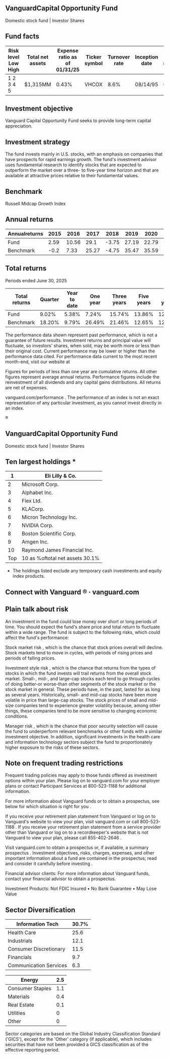 ## VanguardCapital Opportunity Fund

Domestic stock fund | Investor Shares

## Fund facts

| Risk level Low High   | Total net assets   | Expense ratio as of 01/31/25   | Ticker symbol   | Turnover rate   | Inception date   |   Fund number |
|-----------------------|--------------------|--------------------------------|-----------------|-----------------|------------------|---------------|
| 1 2 3 4 5             | $1,315MM           | 0.43%                          | VHCOX           | 8.6%            | 08/14/95         |          0111 |

## Investment objective

Vanguard Capital Opportunity Fund seeks to provide long-term capital appreciation.

## Investment strategy

The fund invests mainly in U.S. stocks, with an emphasis on companies that have prospects for rapid earnings growth. The fund's investment advisor uses fundamental research to identify stocks that are expected to outperform the market over a three- to five-year time horizon and that are available at attractive prices relative to their fundamental values.

## Benchmark

Russell Midcap Growth Index

<!-- image -->

## Annual returns

<!-- image -->

| Annualreturns   |   2015 |   2016 |   2017 |   2018 |   2019 |   2020 |   2021 |   2022 |   2023 |   2024 |
|-----------------|--------|--------|--------|--------|--------|--------|--------|--------|--------|--------|
| Fund            |   2.59 |  10.56 |  29.1  |  -3.75 |  27.19 |  22.79 |  21.03 | -17.53 |  25.52 |  14.27 |
| Benchmark       |  -0.2  |   7.33 |  25.27 |  -4.75 |  35.47 |  35.59 |  12.73 | -26.72 |  25.87 |  22.1  |

## Total returns

Periods ended June 30, 2025

| Total returns   | Quarter   | Year to date   | One year   | Three years   | Five years   | Ten years   |
|-----------------|-----------|----------------|------------|---------------|--------------|-------------|
| Fund            | 9.02%     | 5.38%          | 7.24%      | 15.74%        | 13.86%       | 12.37%      |
| Benchmark       | 18.20%    | 9.79%          | 26.49%     | 21.46%        | 12.65%       | 12.13%      |

The performance data shown represent past performance, which is not a guarantee of future results. Investment returns and principal value will fluctuate, so investors' shares, when sold, may be worth more or less than their original cost. Current performance may be lower or higher than the performance data cited. For performance data current to the most recent month-end, visit our website at

Figures for periods of less than one year are cumulative returns. All other figures represent average annual returns. Performance figures include the reinvestment of all dividends and any capital gains distributions. All returns are net of expenses.

vanguard.com/performance  . The performance of an index is not an exact representation of any particular investment, as you cannot invest directly in an index.

®

<!-- image -->

## VanguardCapital Opportunity Fund

Domestic stock fund | Investor Shares

## Ten largest holdings  *

| 1   | Eli Lilly & Co.                 |
|-----|---------------------------------|
| 2   | Microsoft Corp.                 |
| 3   | Alphabet Inc.                   |
| 4   | Flex Ltd.                       |
| 5   | KLACorp.                        |
| 6   | Micron Technology Inc.          |
| 7   | NVIDIA Corp.                    |
| 8   | Boston Scientific Corp.         |
| 9   | Amgen Inc.                      |
| 10  | Raymond James Financial Inc.    |
| Top | 10 as %oftotal net assets 30.1% |

* The holdings listed exclude any temporary cash investments and equity index products.

## Connect with Vanguard   ® ·    vanguard.com

## Plain talk about risk

An investment in the fund could lose money over short or long periods of time. You should expect the fund's share price and total return to fluctuate within a wide range. The fund is subject to the following risks, which could affect the fund's performance:

Stock market risk , which is the chance that stock prices overall will decline. Stock markets tend to move in cycles, with periods of rising prices and periods of falling prices.

Investment style risk , which is the chance that returns from the types of stocks in which the fund invests will trail returns from the overall stock market. Small-, mid-, and large-cap stocks each tend to go through cycles of doing better-or worse-than other segments of the stock market or the stock market in general. These periods have, in the past, lasted for as long as several years. Historically, small- and mid-cap stocks have been more volatile in price than large-cap stocks. The stock prices of small and mid-size companies tend to experience greater volatility because, among other things, these companies tend to be more sensitive to changing economic conditions.

Manager risk , which is the chance that poor security selection will cause the fund to underperform relevant benchmarks or other funds with a similar investment objective. In addition, significant investments in the health care and information technology sectors subject the fund to proportionately higher exposure to the risks of these sectors.

## Note on frequent trading restrictions

Frequent trading policies may apply to those funds offered as investment options within your plan. Please log on to   vanguard.com for your employer plans or contact Participant Services at 800-523-1188 for additional information.

For more information about Vanguard funds or to obtain a prospectus, see below for which situation is right for you .

If you receive your retirement plan statement from Vanguard or log on to Vanguard's website to view your plan, visit vanguard.com or call 800-523-1188 . If you receive your retirement plan statement from a service provider other than Vanguard or log on to a recordkeeper's website that is not Vanguard to view your plan, please call 855-402-2646 .

Visit vanguard.com to obtain a prospectus or, if available, a summary prospectus . Investment objectives, risks, charges, expenses, and other important information about a fund are contained in the prospectus; read and consider it carefully before investing .

Financial advisor clients: For more information about Vanguard funds, contact your financial advisor to obtain a prospectus.

Investment Products: Not FDIC Insured • No Bank Guarantee • May Lose Value

## Sector Diversification

<!-- image -->

| Information Tech       |   30.7% |
|------------------------|---------|
| Health Care            |    25.6 |
| Industrials            |    12.1 |
| Consumer Discretionary |    11.5 |
| Financials             |     9.7 |
| Communication Services |     6.3 |

| Energy           |   2.5 |
|------------------|-------|
| Consumer Staples |   1.1 |
| Materials        |   0.4 |
| Real Estate      |   0.1 |
| Utilities        |   0   |
| Other            |   0   |

<!-- image -->

<!-- image -->

<!-- image -->

<!-- image -->

<!-- image -->

<!-- image -->

<!-- image -->

<!-- image -->

<!-- image -->

<!-- image -->

<!-- image -->

<!-- image -->

Sector categories are based on the Global Industry Classification Standard ('GICS'), except for the 'Other' category (if applicable), which includes securities that have not been provided a GICS classification as of the effective reporting period.